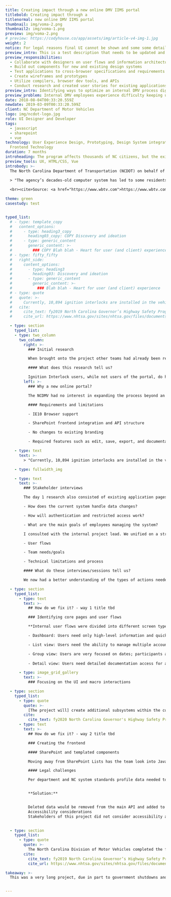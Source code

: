 ```yaml
---
title: Creating impact through a new online DMV IIMS portal
titlebold: Creating impact through a 
titlenormal: new online DMV IIMS portal
thumbnail: img/voma-2.png
thumbnail2: img/voma-1.png
preview: img/voma-2.png
# preview: https://codyhouse.co/app/assets/img/article-v4-img-1.jpg
weight: 2
notice: For legal reasons final UI cannot be shown and some some details have been omitted.
preview_intro: This is a test description that needs to be updated and added to all case studies. Perhaps even added to the articles. 
preview_responsibilities:
  - Collaborate with designers on user flows and information architecture
  - Build out components for new and existing design systems
  - Test applications to cross-browser specifications and requirements
  - Create wireframes and prototypes
  - Utilize compilers, browser dev tools, and APIs
  - Conduct research and created user stories for existing applications
preview_intro: Identifying ways to optimize an internal DMV process digitally. The North Carolina Department of Transportation (NCDOT) Ignition Interlock Program team needed a new online system for managing the program. The new system would need to still support the legacy system’s data and its user’s needs.
preview_problem: Internal DMV employees experience difficulty keeping up with backlog and lack of needed features. 
date: 2018-08-04T00:33:20.559Z
newdate: 2019-03-09T00:33:20.599Z
client: NC Department of Motor Vehicles
logo: img/ncdot-logo.jpg
role: UI Designer and Developer
tags:
  - javascript
  - sharepoint
  - vue
technology: User Experience Design, Prototyping, Design System integration,
  Frontend Technology
duration: 7 months
introheading: The program affects thousands of NC citizens, but the existing system is broken. How do we fix it?
preview_tools: UX, HTML/CSS, Vue
introbody: >-
  The North Carolina Department of Transportation (NCDOT) on behalf of the North Carolina Driver and Motor Vehicles (NCDMV) assigned a team to improve the Ignition Interlock Management System (IIMS). This team required a new online system due to being overloaded with manual entry tasks and physical forms, often prone to user error.

  > "The agency’s decades-old computer system has led to some residents being able to continue driving even though their license should be suspended and other residents unable to renew."
  
  <br><cite>Source: <a href="https://www.wbtv.com">https://www.wbtv.com</a></cite>

theme: green
casestudy: test


typed_list:
  # - type: template_copy
  #   content_options:
  #     - type: heading3_copy
  #       heading03_copy: COPY Discovery and ideation      
  #     - type: generic_content
  #       generic_content: >-
  #         ### COPY Blah blah - Heart for user (and client) experience
  # - type: fifty_fifty
  #   right_side:
  #     content_options:
  #       - type: heading3
  #         heading03: Discovery and ideation      
  #       - type: generic_content
  #         generic_content: >-
  #           ### Blah blah - Heart for user (and client) experience
  # - type: quote
  #   quote: >-
  #     Currently, 10,894 ignition interlocks are installed in the vehicles of DWI offenders in North Carolina. […] Prior to implementation of the new web-based system, the NCDMV had been implementing the ignition interlock program through labor intensive, manual processes.
  #   cite: 
  #     cite_text: fy2019 North Carolina Governor’s Highway Safety Program annual report
  #     cite_url: https://www.nhtsa.gov/sites/nhtsa.gov/files/documents/fy2019_annual_report_-_north_carolina_governors_highway_safety_program.pdf

  - type: section
    typed_list:
    - type: two_column
      two_column:  
        right: >-
          ### Initial research

          When brought onto the project other teams had already been researching, interviewing users, and working on the legislation involved in getting the project started for years. Day 1 was analyzing the existing research, locating gaps that could be actioned upon with new research/interviews, creating a project outline, and identifying limitations. 

          #### What does this research tell us? 

          Ignition Interlock users, while not users of the portal, do have specific needs that affect how this application works. The main benefit (or need) of these individuals is to ensure that their data is up to date, synced properly with important events, and that PII documentation is handled securely.
        left: >-
          ### Why a new online portal?

          The NCDMV had no interest in expanding the process beyond an internal application, but improving the existing one. The existing application was limited and for the process to work it required over half of the labor to be manual entry. That was the identified issue. Appropriate improvents and features were prioritized to benefit new and existing participants, as well as vendors of the IIMS monitoring devices. 

          #### Requirements and limitations

          - IE10 Browser support

          - SharePoint frontend integration and API structure

          - No changes to existing branding

          - Required features such as edit, save, export, and documentation access

    - type: text
      text: >-
        > "Currently, 10,894 ignition interlocks are installed in the vehicles of DWI offenders in North Carolina. [...] Prior to implementation of the new web-based system, the NCDMV had been implementing the ignition interlock program through labor intensive, manual processes."<cite>Source: <a href="https://www.nhtsa.gov/sites/nhtsa.gov/files/documents/fy2019_annual_report_-_north_carolina_governors_highway_safety_program.pdf">fy2019 North Carolina Governor's Highway Safety Program annual report</a></cite>

    - type: fullwidth_img

    - type: text
      text: >-
        ### Stakeholder interviews

        The day 1 research also consisted of existing application pages and database information. This gave a good idea of the types of information that would need to be stored, parent-child relationships, and possible UI groups. With the interlock participant in mind we now turned to the end-user, IIMS DMV employees in charge of managing the data. We sought to answer questions such as:

        - How does the current system handle data changes?

        - How will authentication and restricted access work?

        - What are the main goals of employees managing the system?

        I consulted with the internal project lead. We unified on a strategy before driving downtown to meet with the project owner. We defined:

        - User flows 

        - Team needs/goals 

        - Technical limitations and process

        #### What do these interviews/sessions tell us? 

        We now had a better understanding of the types of actions needed to manage a participant: create, edit, modify, delete, etc. Special attention was made to important dates/decisions and how that information would be alerted to employees and vendors monitoring accounts. If dates were missed or no action was taken, decisions were made on what kind of automated actions would occur. The employee’s main needs are accuracy, ease of access, and download options.

  - type: section
    typed_list:
      - type: text
        text: >-
          ## How do we fix it? - way 1 title tbd

          ### Identifying core pages and user flows

          **Internal user flows were divided into different screen types:**

          - Dashboard: Users need only high-level information and quick access to reporting options

          - List view: Users need the ability to manage multiple accounts simultaneously and are more focused on who and where

          - Group view: Users are very focused on dates; participants are grouped by action item deadline dates
          
          - Detail view: Users need detailed documentation access for a specific participant to aid in preparing resources or violation resolutions 

      - type: image_grid_gallery
        text: >-
          ### Focusing on the UI and macro interactions 

  - type: section
    typed_list:
      - type: quote
        quote: >-
          [The project will] create additional subsystems within the current IIMS system that will be integrated to allow for a completely automated process across business units within the DMV for managing all aspects of the Ignition Interlock Program.
        cite: 
          cite_text: fy2020 North Carolina Governor's Highway Safety Program annual report
      - type: text
        text: >-
          ## How do we fix it? - way 2 title tbd

          ### Creating the frontend

          #### SharePoint and templated components 

          Moving away from SharePoint Lists has the team look into JavaScript templating languages with would allow more flexibility while still being browser compatible. The final portal is built with a combination of ASP.Net Core and VUEjs. Atomic design methodology was used to create reusable components. 

          #### Legal challenges

          Per department and NC system standards profile data needed to be retained for years. Users also needed to be able to remove accounts whether due to error or dismissal from the program.


          **Solution:**


          Deleted data would be removed from the main API and added to a separate API for deleted accounts. This delete API would auto remove data after a certain amount of time, according to state regulations. This process would allow users deleted in error to be reinstated.
          Accessibility considerations
          Stakeholders of this project did not consider accessibility a huge concern since the application was not public-facing. If you have some familiarity with UX and WCAG you’ll know that internal applications need to be compliant too. People will need to access it so make it a good experience. During frontend development attention was given to accessibility issues I could control such as headings, tables, and some interactive elements. I briefed the team that would be managing the code base going forward on best practices and easy-to implement improvements if both backend and frontend worked together to make it happen.
       

  - type: section
    typed_list:
      - type: quote
        quote: >-
          The North Carolina Division of Motor Vehicles completed the first year of a two year project to enhance the Ignition Interlock Management System. [The] project was successful in the initial setup and implementation phase and is on track to complete the project in year two.
        cite: 
          cite_text: fy2019 North Carolina Governor’s Highway Safety Program annual report
          cite_url: https://www.nhtsa.gov/sites/nhtsa.gov/files/documents/fy2019_annual_report_-_north_carolina_governors_highway_safety_program.pdf

takeaway: >-
  This was a very long project, due in part to government shutdowns and COVID furloughs. However this project was a fantastic experience in working directly with multiple teams and organizing several interviews and walkthroughs.  The project was able to enter beta early into 2021 fiscal funding year which allowed plenty of QA time and addressing secondary features such as loading times. The end result was highly praised by the internal team which now uses this application daily. 🎉


---
```


